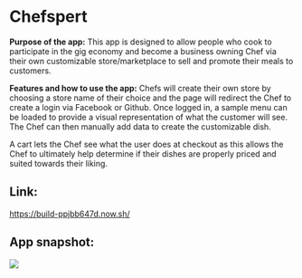 # Chefspert

**Purpose of the app:**
This app is designed to allow people who cook to participate in the gig economy and become a business owning Chef via their own customizable store/marketplace to sell and promote their meals to customers. 


**Features and how to use the app:**
Chefs will create their own store by choosing a store name of their choice and the page will redirect the Chef to create a login via Facebook or Github. Once logged in, a sample menu can be loaded to provide a visual representation of what the customer will see. The Chef can then manually add data to create the customizable dish. 

A cart lets the Chef see what the user does at checkout as this allows the Chef to ultimately help determine if their dishes are properly priced and suited towards their liking. 


## Link: 
https://build-ppjbb647d.now.sh/

## App snapshot: 
![](snapshot_1.gif)
